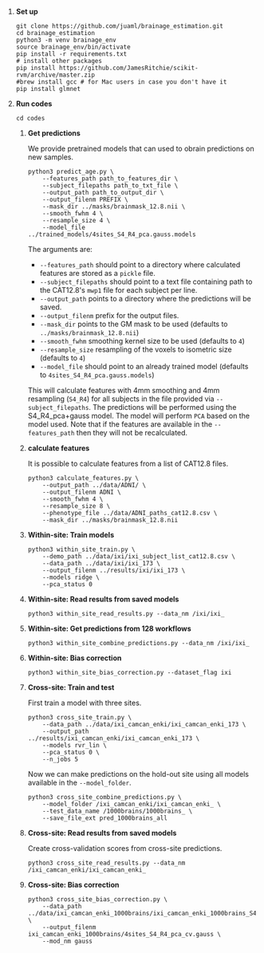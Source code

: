 1.  **Set up**

    ```
    git clone https://github.com/juaml/brainage_estimation.git
    cd brainage_estimation
    python3 -m venv brainage_env
    source brainage_env/bin/activate
    pip install -r requirements.txt
    # install other packages
    pip install https://github.com/JamesRitchie/scikit-rvm/archive/master.zip
    #brew install gcc # for Mac users in case you don't have it
    pip install glmnet
    ```


2. **Run codes**

   `cd codes`

    1. **Get predictions** 
        
        We provide pretrained models that can used to obrain predictions on new samples.
        
        ```
        python3 predict_age.py \
            --features_path path_to_features_dir \
            --subject_filepaths path_to_txt_file \            
            --output_path path_to_output_dir \            
            --output_filenm PREFIX \         
            --mask_dir ../masks/brainmask_12.8.nii \            
            --smooth_fwhm 4 \
            --resample_size 4 \
            --model_file ../trained_models/4sites_S4_R4_pca.gauss.models
        ```
        The arguments are:
        - `--features_path` should point to a directory where calculated features are stored as a `pickle` file.
        - `--subject_filepaths` should point to a text file containing path to the CAT12.8's `mwp1` file for each subject per line.
        - `--output_path` points to a directory where the predictions will be saved.
        - `--output_filenm` prefix for the output files.
        - `--mask_dir` points to the GM mask to be used (defaults to `../masks/brainmask_12.8.nii`)
        - `--smooth_fwhm` smoothing kernel size to be used (defaults to `4`)
        - `--resample_size` resampling of the voxels to isometric size (defaults to `4`)
        - `--model_file` should point to an already trained model (defaults to `4sites_S4_R4_pca.gauss.models`)
             
        This will calculate features with 4mm smoothing and 4mm resampling (`S4_R4`) for all subjects in the file provided via `--subject_filepaths`.
        The predictions will be performed using the S4_R4_pca+gauss model.
        The model will perform `PCA` based on the model used.
        Note that if the features are available in the `--features_path` then they will not be recalculated.

    2. **calculate features**
        
        It is possible to calculate features from a list of CAT12.8 files.
        ```
        python3 calculate_features.py \
            --output_path ../data/ADNI/ \
            --output_filenm ADNI \
            --smooth_fwhm 4 \
            --resample_size 8 \
            --phenotype_file ../data/ADNI_paths_cat12.8.csv \
            --mask_dir ../masks/brainmask_12.8.nii
        ```
    
    3. **Within-site: Train models**
        
        ```
        python3 within_site_train.py \
            --demo_path ../data/ixi/ixi_subject_list_cat12.8.csv \
            --data_path ../data/ixi/ixi_173 \
            --output_filenm ../results/ixi/ixi_173 \
            --models ridge \
            --pca_status 0
        ```
        
        


    4. **Within-site: Read results from saved models**  
        
        `python3 within_site_read_results.py --data_nm /ixi/ixi_`


    5. **Within-site: Get predictions from 128 workflows**  
        
        `python3 within_site_combine_predictions.py --data_nm /ixi/ixi_`
        
    6. **Within-site: Bias correction**
        
        `python3 within_site_bias_correction.py --dataset_flag ixi`


    7. **Cross-site: Train and test**  
      
        First train a model with three sites.
        ```
        python3 cross_site_train.py \
            --data_path ../data/ixi_camcan_enki/ixi_camcan_enki_173 \
            --output_path ../results/ixi_camcan_enki/ixi_camcan_enki_173 \
            --models rvr_lin \        
            --pca_status 0 \
            --n_jobs 5
        ```

        Now we can make predictions on the hold-out site using all models available in the `--model_folder`.
        ```
        python3 cross_site_combine_predictions.py \
            --model_folder /ixi_camcan_enki/ixi_camcan_enki_ \
            --test_data_name /1000brains/1000brains_ \
            --save_file_ext pred_1000brains_all
        ```

    8. **Cross-site: Read results from saved models**  
        
        Create cross-validation scores from cross-site predictions.
        
        `python3 cross_site_read_results.py --data_nm /ixi_camcan_enki/ixi_camcan_enki_`

     
    9. **Cross-site: Bias correction**
        
        ```
        python3 cross_site_bias_correction.py \
            --data_path ../data/ixi_camcan_enki_1000brains/ixi_camcan_enki_1000brains_S4_R4 \
            --output_filenm ixi_camcan_enki_1000brains/4sites_S4_R4_pca_cv.gauss \
            --mod_nm gauss
        ```
